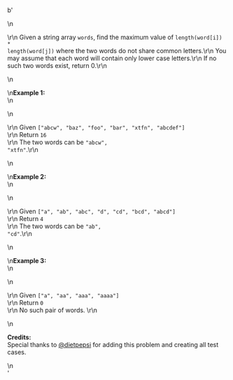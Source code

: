 b'<div class="question-description">\n<p><p>\r\n    Given a string array <code>words</code>, find the maximum value of <code>length(word[i]) * length(word[j])</code> where the two words do not share common letters.\r\n    You may assume that each word will contain only lower case letters.\r\n    If no such two words exist, return 0.\r\n</p>\n<p>\n<b>Example 1:</b><br/>\n</p>\n<p>\r\n    Given <code>["abcw", "baz", "foo", "bar", "xtfn", "abcdef"]</code><br/>\r\n    Return <code>16</code><br/>\r\n    The two words can be <code>"abcw", "xtfn"</code>.\r\n</p>\n<p>\n<b>Example 2:</b><br/>\n</p>\n<p>\r\n    Given <code>["a", "ab", "abc", "d", "cd", "bcd", "abcd"]</code><br/>\r\n    Return <code>4</code><br/>\r\n    The two words can be <code>"ab", "cd"</code>.\r\n</p>\n<p>\n<b>Example 3:</b><br/>\n</p>\n<p>\r\n    Given <code>["a", "aa", "aaa", "aaaa"]</code><br/>\r\n    Return <code>0</code><br/>\r\n    No such pair of words.    \r\n</p>\n<p><b>Credits:</b><br/>Special thanks to <a href="https://leetcode.com/discuss/user/dietpepsi">@dietpepsi</a> for adding this problem and creating all test cases.</p></p>\n</div>'